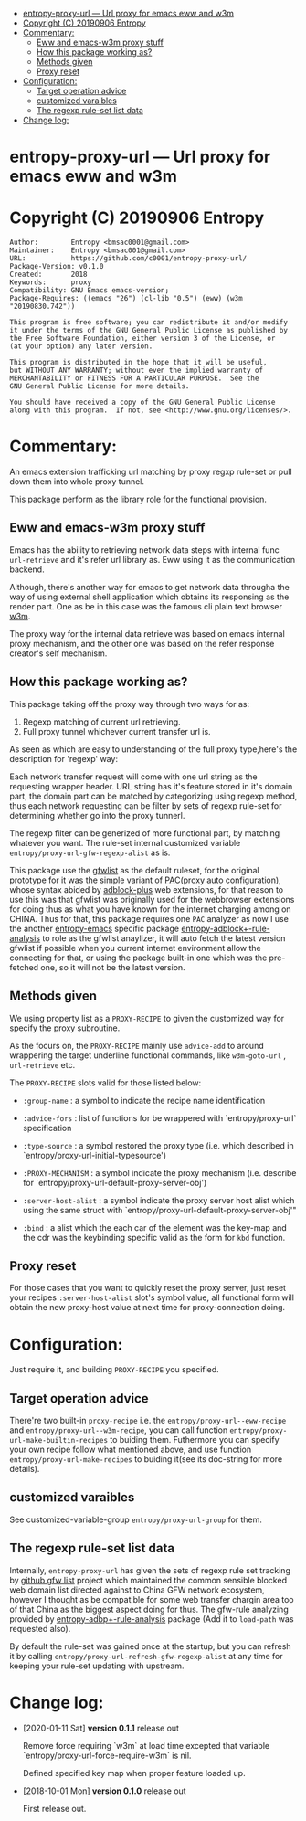 
- [entropy-proxy-url &#x2014;  Url proxy for emacs eww and w3m](#org6cb7a10)
- [Copyright (C) 20190906  Entropy](#org2eeab69)
- [Commentary:](#org889304c)
  - [Eww and emacs-w3m proxy stuff](#org37bb9cb)
  - [How this package working as?](#org31b5044)
  - [Methods given](#org0eeb234)
  - [Proxy reset](#org3f62a50)
- [Configuration:](#orged47e6d)
  - [Target operation advice](#org9642695)
  - [customized varaibles](#org889565a)
  - [The regexp rule-set list data](#org21a251d)
- [Change log:](#org906047b)

<a id="org6cb7a10"></a>

# entropy-proxy-url &#x2014;  Url proxy for emacs eww and w3m


<a id="org2eeab69"></a>

# Copyright (C) 20190906  Entropy

    Author:        Entropy <bmsac0001@gmail.com>
    Maintainer:    Entropy <bmsac001@gmail.com>
    URL:           https://github.com/c0001/entropy-proxy-url/
    Package-Version: v0.1.0
    Created:       2018
    Keywords:      proxy
    Compatibility: GNU Emacs emacs-version;
    Package-Requires: ((emacs "26") (cl-lib "0.5") (eww) (w3m "20190830.742"))
    
    This program is free software; you can redistribute it and/or modify
    it under the terms of the GNU General Public License as published by
    the Free Software Foundation, either version 3 of the License, or
    (at your option) any later version.
    
    This program is distributed in the hope that it will be useful,
    but WITHOUT ANY WARRANTY; without even the implied warranty of
    MERCHANTABILITY or FITNESS FOR A PARTICULAR PURPOSE.  See the
    GNU General Public License for more details.
    
    You should have received a copy of the GNU General Public License
    along with this program.  If not, see <http://www.gnu.org/licenses/>.


<a id="org889304c"></a>

# Commentary:

An emacs extension trafficking url matching by proxy regxp rule-set or pull down them into whole proxy tunnel.

This package perform as the library role for the functional provision.


<a id="org37bb9cb"></a>

## Eww and emacs-w3m proxy stuff

Emacs has the ability to retrieving network data steps with internal func `url-retrieve` and it's refer url library as. Eww using it as the communication backend.

Although, there's another way for emacs to get network data througha the way of using external shell application which obtains its responsing as the render part. One as be in this case was the famous cli plain text browser [w3m](http://w3m.sourceforge.net/).

The proxy way for the internal data retrieve was based on emacs internal proxy mechanism, and the other one was based on the refer response creator's self mechanism.


<a id="org31b5044"></a>

## How this package working as?

This package taking off the proxy way through two ways for as:

1.  Regexp matching of current url retrieving.
2.  Full proxy tunnel whichever current transfer url is.

As seen as which are easy to understanding of the full proxy type,here's the description for 'regexp' way:

Each network transfer request will come with one url string as the requesting wrapper header. URL string has it's feature stored in it's domain part, the domain part can be matched by categorizing using regexp method, thus each network requesting can be filter by sets of regexp rule-set for determining whether go into the proxy tunnerl.

The regexp filter can be generized of more functional part, by matching whatever you want. The rule-set internal customized variable `entropy/proxy-url-gfw-regexp-alist` as is.

This package use the [gfwlist](https://github.com/gfwlist/gfwlist) as the default ruleset, for the original prototype for it was the simple variant of [PAC](https://en.wikipedia.org/wiki/Proxy_auto-config)(proxy auto configuration), whose syntax abided by [adblock-plus](https://adblockplus.org/) web extensions, for that reason to use this was that gfwlist was originally used for the webbrowser extensions for doing thus as what you have known for the internet charging among on CHINA. Thus for that, this package requires one `PAC` analyzer as now I use the another [entropy-emacs](https://github.com/c0001/entropy-emacs) specific package [entropy-adblock+-rule-analysis](https://github.com/c0001/entropy-adblockP-rule-analysis) to role as the gfwlist anaylizer, it will auto fetch the latest version gfwlist if possible when you current internet environment allow the connecting for that, or using the package built-in one which was the pre-fetched one, so it will not be the latest version.


<a id="org0eeb234"></a>

## Methods given

We using property list as a `PROXY-RECIPE` to given the customized way for specify the proxy subroutine.

As the focurs on, the `PROXY-RECIPE` mainly use `advice-add` to around wrappering the target underline functional commands, like `w3m-goto-url` , `url-retrieve` etc.

The `PROXY-RECIPE` slots valid for those listed below:

-   `:group-name` : a symbol to indicate the recipe name identification

-   `:advice-fors` : list of functions for be wrappered with \`entropy/proxy-url\` specification

-   `:type-source` : a symbol restored the proxy type (i.e. which described in \`entropy/proxy-url-initial-typesource')

-   `:PROXY-MECHANISM` : a symbol indicate the proxy mechanism (i.e. describe for \`entropy/proxy-url-default-proxy-server-obj')

-   `:server-host-alist` : a symbol indicate the proxy server host alist which using the same struct with \`entropy/proxy-url-default-proxy-server-obj'"

-   `:bind` : a alist which the each car of the element was the key-map and the cdr was the keybinding specific valid as the form for `kbd` function.


<a id="org3f62a50"></a>

## Proxy reset

For those cases that you want to quickly reset the proxy server, just reset your recipes `:server-host-alist` slot's symbol value, all functional form will obtain the new proxy-host value at next time for proxy-connection doing.


<a id="orged47e6d"></a>

# Configuration:

Just require it, and building `PROXY-RECIPE` you specified.


<a id="org9642695"></a>

## Target operation advice

There're two built-in `proxy-recipe` i.e. the `entropy/proxy-url--eww-recipe` and `entropy/proxy-url--w3m-recipe`, you can call function `entropy/proxy-url-make-builtin-recipes` to buiding them. Futhermore you can specify your own recipe follow what mentioned above, and use function `entropy/proxy-url-make-recipes` to buiding it(see its doc-string for more details).


<a id="org889565a"></a>

## customized varaibles

See customized-variable-group `entropy/proxy-url-group` for them.


<a id="org21a251d"></a>

## The regexp rule-set list data

Internally, `entropy-proxy-url` has given the sets of regexp rule set tracking by [github gfw list](https://github.com/gfwlist/gfwlist) project which maintained the common sensible blocked web domain list directed against to China GFW network ecosystem, however I thought as be compatible for some web transfer chargin area too of that China as the biggest aspect doing for thus. The gfw-rule analyzing provided by [entropy-adbp+-rule-analysis](https://github.com/c0001/entropy-adblockP-rule-analysis) package (Add it to `load-path` was requested also).

By default the rule-set was gained once at the startup, but you can refresh it by calling `entropy/proxy-url-refresh-gfw-regexp-alist` at any time for keeping your rule-set updating with upstream.


<a id="org906047b"></a>

# Change log:

-   <span class="timestamp-wrapper"><span class="timestamp">[2020-01-11 Sat] </span></span> **version 0.1.1** release out
    
    Remove force requiring \`w3m\` at load time excepted that variable \`entropy/proxy-url-force-require-w3m\` is nil.
    
    Defined specified key map when proper feature loaded up.

-   <span class="timestamp-wrapper"><span class="timestamp">[2018-10-01 Mon] </span></span> **version 0.1.0** release out
    
    First release out.


<a id="org39dd4c6"></a>

